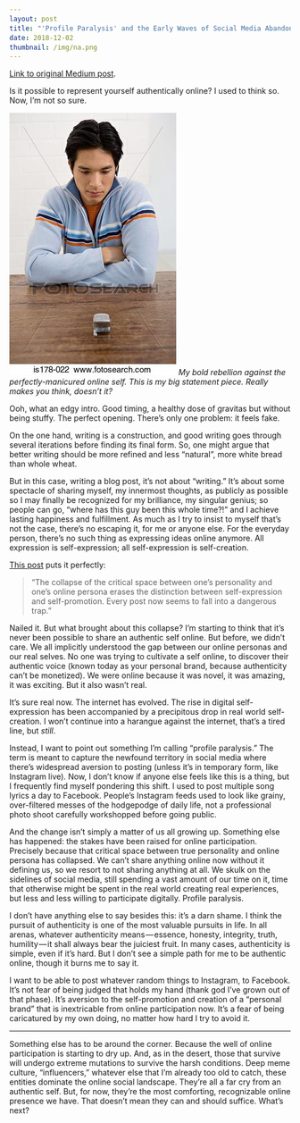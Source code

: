 ```yaml
---
layout: post
title: "'Profile Paralysis' and the Early Waves of Social Media Abandonment"
date: 2018-12-02
thumbnail: /img/na.png
---
```


[Link to original Medium post](https://medium.com/@paul.n.gregg/profile-paralysis-and-the-early-waves-of-social-media-abandonment-3d418362fe2d).

Is it possible to represent yourself authentically online? I used to think so. Now, I’m not so sure.

<img src="/img/profile.png" alt="tech-stock-photo" class="center-image">
<em>My bold rebellion against the perfectly-manicured online self. This is my big statement piece. Really makes you think, doesn’t it?</em>

Ooh, what an edgy intro. Good timing, a healthy dose of gravitas but without being stuffy. The perfect opening. There’s only one problem: it feels fake.

On the one hand, writing is a construction, and good writing goes through several iterations before finding its final form. So, one might argue that better writing should be more refined and less “natural”, more white bread than whole wheat.

But in this case, writing a blog post, it’s not about “writing.” It’s about some spectacle of sharing myself, my innermost thoughts, as publicly as possible so I may finally be recognized for my brilliance, my singular genius; so people can go, “where has this guy been this whole time?!” and I achieve lasting happiness and fulfillment. As much as I try to insist to myself that’s not the case, there’s no escaping it, for me or anyone else. For the everyday person, there’s no such thing as expressing ideas online anymore. All expression is self-expression; all self-expression is self-creation.

[This post](https://www.theparisreview.org/blog/2018/11/27/toward-a-more-radical-selfie/) puts it perfectly:

> “The collapse of the critical space between one’s personality and one’s online persona erases the distinction between self-expression and self-promotion. Every post now seems to fall into a dangerous trap.”

Nailed it. But what brought about this collapse? I’m starting to think that it’s never been possible to share an authentic self online. But before, we didn’t care. We all implicitly understood the gap between our online personas and our real selves. No one was trying to cultivate a self online, to discover their authentic voice (known today as your personal brand, because authenticity can’t be monetized). We were online because it was novel, it was amazing, it was exciting. But it also wasn’t real.

It’s sure real now. The internet has evolved. The rise in digital self-expression has been accompanied by a precipitous drop in real world self-creation. I won’t continue into a harangue against the internet, that’s a tired line, but *still*.

Instead, I want to point out something I’m calling “profile paralysis.” The term is meant to capture the newfound territory in social media where there’s widespread aversion to posting (unless it’s in temporary form, like Instagram live). Now, I don’t know if anyone else feels like this is a thing, but I frequently find myself pondering this shift. I used to post multiple song lyrics a day to Facebook. People’s Instagram feeds used to look like grainy, over-filtered messes of the hodgepodge of daily life, not a professional photo shoot carefully workshopped before going public.

And the change isn’t simply a matter of us all growing up. Something else has happened: the stakes have been raised for online participation. Precisely because that critical space between true personality and online persona has collapsed. We can’t share anything online now without it defining us, so we resort to not sharing anything at all. We skulk on the sidelines of social media, still spending a vast amount of our time on it, time that otherwise might be spent in the real world creating real experiences, but less and less willing to participate digitally. Profile paralysis.

I don’t have anything else to say besides this: it’s a darn shame. I think the pursuit of authenticity is one of the most valuable pursuits in life. In all arenas, whatever authenticity means — essence, honesty, integrity, truth, humility — it shall always bear the juiciest fruit. In many cases, authenticity is simple, even if it’s hard. But I don’t see a simple path for me to be authentic online, though it burns me to say it.

I want to be able to post whatever random things to Instagram, to Facebook. It’s not fear of being judged that holds my hand (thank god I’ve grown out of that phase). It’s aversion to the self-promotion and creation of a “personal brand” that is inextricable from online participation now. It’s a fear of being caricatured by my own doing, no matter how hard I try to avoid it.

***

Something else has to be around the corner. Because the well of online participation is starting to dry up. And, as in the desert, those that survive will undergo extreme mutations to survive the harsh conditions. Deep meme culture, “influencers,” whatever else that I’m already too old to catch, these entities dominate the online social landscape. They’re all a far cry from an authentic self. But, for now, they’re the most comforting, recognizable online presence we have. That doesn’t mean they can and should suffice. What’s next?